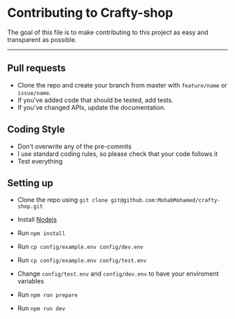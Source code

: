# Contributing to Crafty-shop

The goal of this file is to make contributing to this project as easy and transparent as possible.

---

## Pull requests
 - Clone the repo and create your branch from master with `feature/name` or `issue/name`.
 - If you've added code that should be tested, add tests.
 - If you've changed APIs, update the documentation.

## Coding Style
 - Don't overwrite any of the pre-commits
 - I use standard coding rules, so please check that your code follows it
 - Test everything

## Setting up

- Clone the repo using `git clone git@github.com:MohabMohamed/crafty-shop.git`

- Install [Nodejs](https://nodejs.org)

- Run `npm install`

- Run `cp config/example.env config/dev.env`
  
- Run `cp config/example.env config/test.env`
  
- Change `config/test.env` and `config/dev.env` to have your enviroment variables

- Run `npm run prepare`
  
- Run `npm run dev`
